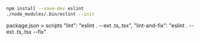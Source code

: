 ```sh
npm install --save-dev eslint
./node_modules/.bin/eslint --init
```
package.json > scripts
"lint": "eslint . --ext .ts,.tsx",
"lint-and-fix": "eslint . --ext .ts,.tsx --fix"
